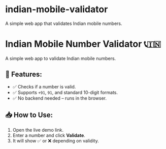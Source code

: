 # indian-mobile-validator
A simple web app that validates Indian mobile numbers.
# Indian Mobile Number Validator 📞🇮🇳

A simple web app to validate Indian mobile numbers.

## 🚀 Features:
- ✅ Checks if a number is valid.
- ✅ Supports `+91`, `91`, and standard 10-digit formats.
- ✅ No backend needed – runs in the browser.

## 📥 How to Use:
1. Open the live demo link.
2. Enter a number and click **Validate**.
3. It will show ✅ or ❌ depending on validity.

